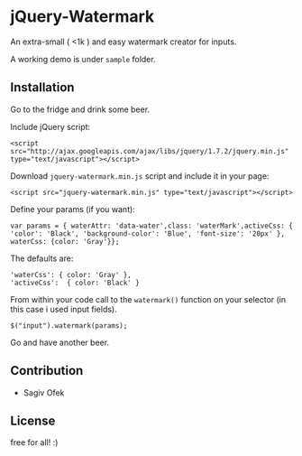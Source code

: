 jQuery-Watermark
=============

An extra-small ( <1k ) and easy watermark creator for inputs.

A working demo is under `sample` folder.

Installation
--------------

Go to the fridge and drink some beer. 

Include jQuery script:

    <script src="http://ajax.googleapis.com/ajax/libs/jquery/1.7.2/jquery.min.js" type="text/javascript"></script>

Download `jquery-watermark.min.js` script and include it in your page:	 

	<script src="jquery-watermark.min.js" type="text/javascript"></script>

Define your params (if you want):

	var params = { waterAttr: 'data-water',class: 'waterMark',activeCss: { 'color': 'Black', 'background-color': 'Blue', 'font-size': '20px' }, waterCss: {color: 'Gray'}};

The defaults are:

	'waterCss': { color: 'Gray' },
	'activeCss':  { color: 'Black' }

From within your code call to the `watermark()` function on your selector (in this case i used input fields). 

	$("input").watermark(params);

Go and have another beer.      
    

Contribution
------------

- Sagiv Ofek

License
-------
free for all! :)